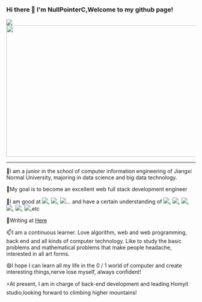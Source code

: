 ### Hi there 👋 I'm NullPointerC,Welcome to my github page!

<!--
**NullPointerC/NullPointerC** is a ✨ _special_ ✨ repository because its `README.md` (this file) appears on your GitHub profile.

Here are some ideas to get you started:

- 🔭 I’m currently working on ...
- 🌱 I’m currently learning ...
- 👯 I’m looking to collaborate on ...
- 🤔 I’m looking for help with ...
- 💬 Ask me about ...
- 📫 How to reach me: ...
- 😄 Pronouns: ...
- ⚡ Fun fact: ...
-->
<img src="https://static.codenote.xyz/img/202204032255847.png">
<!--<img src="https://gitee.com/cao_ziqiang/img/raw/master/20210725184247.jpeg">-->
<!--
[![Anurag's github stats](https://github-readme-stats.vercel.app/api?username=NullPointerC)](https://github.com/anuraghazra/github-readme-stats?theme=radical)
[![Top Langs](https://github-readme-stats.vercel.app/api/top-langs/?username=NullPointerC)](https://github.com/anuraghazra/github-readme-stats)
[![NullPointerC's Most used languages](https://github-readme-stats.vercel.app/api/top-langs?username=NullPointerC&show_icons=true&count_private=true&theme=gotham)](https://github.com/anuraghazra/github-readme-stats)
-->
<div>
<img style="height:350px;width:550px" src="https://github-readme-stats.vercel.app/api?username=NullPointerC&theme=tokyonight&show_icons=true">
<!--<img style="height:350px;width:550px" src="https://github-readme-stats.vercel.app/api/top-langs?username=NullPointerC&show_icons=true&count_private=true&theme=gotham">-->
</div>
<hr/>
<p>🔭I am a junior in the school of computer information engineering of Jiangxi Normal University, majoring in data science and big data technology.</p>
<p>🌱My goal is to become an excellent web full stack development engineer</p>
<p>👯I am good at <img src="https://img.shields.io/badge/-linux-blue">, <img src="https://img.shields.io/badge/-Java-blue">, <img src="https://img.shields.io/badge/-mysql-blue">... and have a certain understanding of <img src="https://img.shields.io/badge/-HTML-blueviolet">, <img src="https://img.shields.io/badge/-CSS-blueviolet">, <img src ="https://img.shields.io/badge/-JavaScript-blueviolet">, <img src="https://img.shields.io/badge/-Python-blueviolet">, <img src="https://img.shields.io/badge/-PHP-blueviolet">, <img src="https://img.shields.io/badge/-C++-blueviolet">,etc</p>
<p>💬Writing at <a href="https://www.codenote.xyz" rel="nofollow"> Here </a> </p>
<p>📫I am a continuous learner. Love algorithm, web and web programming, back end and all kinds of computer technology. Like to study the basic problems and mathematical problems that make people headache, interested in all art forms.</p>
<p>😄I hope I can learn all my life in the 0 / 1 world of computer and create interesting things,nerve lose myself, always confident!</p>
<p>⚡At present, I am in charge of back-end development and leading Homyit studio,looking forward to climbing higher mountains!</p>

